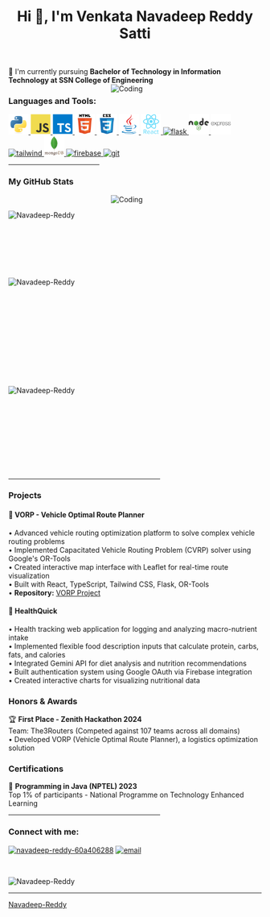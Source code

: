 <h1 align="center">Hi 👋, I'm Venkata Navadeep Reddy Satti</h1>

<p align="left"> <a href="https://twitter.com/" target="blank"><img src="https://img.shields.io/twitter/follow/?logo=twitter&style=for-the-badge" alt="" /></a> </p>

🌱 I'm currently pursuing **Bachelor of Technology in Information Technology at SSN College of Engineering**
<img align="right" alt="Coding" width="300" src="https://i.pinimg.com/originals/81/17/8b/81178b47a8598f0c81c4799f2cdd4057.gif">

<h3 align="left">Languages and Tools:</h3>
<p align="left"> 
<a href="https://www.python.org" target="_blank" rel="noreferrer"> <img src="https://raw.githubusercontent.com/devicons/devicon/master/icons/python/python-original.svg" alt="python" width="40" height="40"/> </a>
<a href="https://developer.mozilla.org/en-US/docs/Web/JavaScript" target="_blank" rel="noreferrer"> <img src="https://raw.githubusercontent.com/devicons/devicon/master/icons/javascript/javascript-original.svg" alt="javascript" width="40" height="40"/> </a>
<a href="https://www.typescriptlang.org/" target="_blank" rel="noreferrer"> <img src="https://raw.githubusercontent.com/devicons/devicon/master/icons/typescript/typescript-original.svg" alt="typescript" width="40" height="40"/> </a>
<a href="https://www.w3.org/html/" target="_blank" rel="noreferrer"> <img src="https://raw.githubusercontent.com/devicons/devicon/master/icons/html5/html5-original-wordmark.svg" alt="html5" width="40" height="40"/> </a>
<a href="https://www.w3schools.com/css/" target="_blank" rel="noreferrer"> <img src="https://raw.githubusercontent.com/devicons/devicon/master/icons/css3/css3-original-wordmark.svg" alt="css3" width="40" height="40"/> </a>
<a href="https://www.java.com" target="_blank" rel="noreferrer"> <img src="https://raw.githubusercontent.com/devicons/devicon/master/icons/java/java-original.svg" alt="java" width="40" height="40"/> </a>
<a href="https://reactjs.org/" target="_blank" rel="noreferrer"> <img src="https://raw.githubusercontent.com/devicons/devicon/master/icons/react/react-original-wordmark.svg" alt="react" width="40" height="40"/> </a>
<a href="https://flask.palletsprojects.com/" target="_blank" rel="noreferrer"> <img src="https://www.vectorlogo.zone/logos/pocoo_flask/pocoo_flask-icon.svg" alt="flask" width="40" height="40"/> </a>
<a href="https://nodejs.org" target="_blank" rel="noreferrer"> <img src="https://raw.githubusercontent.com/devicons/devicon/master/icons/nodejs/nodejs-original-wordmark.svg" alt="nodejs" width="40" height="40"/> </a>
<a href="https://expressjs.com" target="_blank" rel="noreferrer"> <img src="https://raw.githubusercontent.com/devicons/devicon/master/icons/express/express-original-wordmark.svg" alt="express" width="40" height="40"/> </a>
<a href="https://tailwindcss.com/" target="_blank" rel="noreferrer"> <img src="https://www.vectorlogo.zone/logos/tailwindcss/tailwindcss-icon.svg" alt="tailwind" width="40" height="40"/> </a>
<a href="https://www.mongodb.com/" target="_blank" rel="noreferrer"> <img src="https://raw.githubusercontent.com/devicons/devicon/master/icons/mongodb/mongodb-original-wordmark.svg" alt="mongodb" width="40" height="40"/> </a>
<a href="https://firebase.google.com/" target="_blank" rel="noreferrer"> <img src="https://www.vectorlogo.zone/logos/firebase/firebase-icon.svg" alt="firebase" width="40" height="40"/> </a>
<a href="https://git-scm.com/" target="_blank" rel="noreferrer"> <img src="https://www.vectorlogo.zone/logos/git-scm/git-scm-icon.svg" alt="git" width="40" height="40"/> </a>
</p>

<hr width="36%">

<h3>My GitHub Stats</h3>
<img align="right" alt="Coding" width="300" src="https://cdn.dribbble.com/users/1277312/screenshots/14733298/media/39b1045e593737587dd60e42c8422d1f.gif">
<br>

<p><img align="left" src="https://github-readme-stats.vercel.app/api/top-langs?username=Navadeep-Reddy&show_icons=true&theme=dark&locale=en&layout=compact" alt="Navadeep-Reddy" /></p>

<br><br><br><br><br><br><br>
<p>&nbsp;<img align="left" src="https://github-readme-stats.vercel.app/api?username=Navadeep-Reddy&show_icons=true&theme=dark&locale=en" alt="Navadeep-Reddy" /></p>
<br><br><br><br><br><br><br><br><br><br>

<p><img align="left" src="https://github-readme-streak-stats.herokuapp.com/?user=Navadeep-Reddy&theme=dark" alt="Navadeep-Reddy" /></p>
<br><br><br><br><br><br><br><br><br><br>

<hr width="60%">

<h3>Projects</h3>

<h4>🚚 VORP - Vehicle Optimal Route Planner</h4>
<p>
  • Advanced vehicle routing optimization platform to solve complex vehicle routing problems<br>
  • Implemented Capacitated Vehicle Routing Problem (CVRP) solver using Google's OR-Tools<br>
  • Created interactive map interface with Leaflet for real-time route visualization<br>
  • Built with React, TypeScript, Tailwind CSS, Flask, OR-Tools<br>
  • <b>Repository:</b> <a href="https://lnkd.in/gjiPf7f5">VORP Project</a>
</p>

<h4>🥗 HealthQuick</h4>
<p>
  • Health tracking web application for logging and analyzing macro-nutrient intake<br>
  • Implemented flexible food description inputs that calculate protein, carbs, fats, and calories<br>
  • Integrated Gemini API for diet analysis and nutrition recommendations<br>
  • Built authentication system using Google OAuth via Firebase integration<br>
  • Created interactive charts for visualizing nutritional data
</p>

<h3>Honors & Awards</h3>
<p>
  🏆 <b>First Place - Zenith Hackathon 2024</b><br>
  Team: The3Routers (Competed against 107 teams across all domains)<br>
  • Developed VORP (Vehicle Optimal Route Planner), a logistics optimization solution
</p>

<h3>Certifications</h3>
<p>
  📜 <b>Programming in Java (NPTEL) 2023</b><br>
  Top 1% of participants - National Programme on Technology Enhanced Learning
</p>

<hr width="60%">

<h3 align="left">Connect with me:</h3>
<p align="left">
<a href="https://linkedin.com/in/navadeep-reddy-60a406288" target="blank"><img align="center" src="https://raw.githubusercontent.com/rahuldkjain/github-profile-readme-generator/master/src/images/icons/Social/linked-in-alt.svg" alt="navadeep-reddy-60a406288" height="30" width="40" /></a>
<a href="mailto:venkatanavadeep2310116@ssn.edu.in" target="blank"><img align="center" src="https://cdn-icons-png.flaticon.com/512/5968/5968534.png" alt="email" height="30" width="40" /></a>
</p>
<br>
<p align="left"> <img src="https://komarev.com/ghpvc/?username=Navadeep-Reddy&label=Profile%20views&color=0e75b6&style=flat" alt="Navadeep-Reddy" /> </p>

------

[Navadeep-Reddy](https://github.com/Navadeep-Reddy)
